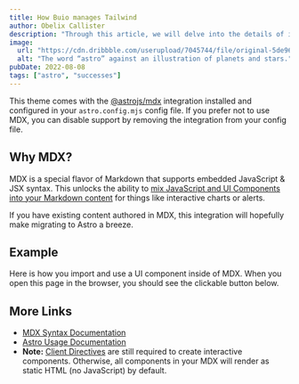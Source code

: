 ```yaml
---
title: How Buio manages Tailwind
author: Obelix Callister
description: "Through this article, we will delve into the details of its architecture, functionalities, and the benefits it has provided to our operations."
image:
  url: "https://cdn.dribbble.com/userupload/7045744/file/original-5de966d5019f73b1d26eea941e7c751c.jpg?compress=1&resize=2048x1536"
  alt: "The word “astro” against an illustration of planets and stars."
pubDate: 2022-08-08
tags: ["astro", "successes"]
---
```


This theme comes with the [@astrojs/mdx](https://docs.astro.build/en/guides/integrations-guide/mdx/) integration installed and configured in your `astro.config.mjs` config file. If you prefer not to use MDX, you can disable support by removing the integration from your config file.

## Why MDX?

MDX is a special flavor of Markdown that supports embedded JavaScript & JSX syntax. This unlocks the ability to [mix JavaScript and UI Components into your Markdown content](https://docs.astro.build/en/guides/markdown-content/#mdx-features) for things like interactive charts or alerts.

If you have existing content authored in MDX, this integration will hopefully make migrating to Astro a breeze.

## Example

Here is how you import and use a UI component inside of MDX.
When you open this page in the browser, you should see the clickable button below.

## More Links

- [MDX Syntax Documentation](https://mdxjs.com/docs/what-is-mdx)
- [Astro Usage Documentation](https://docs.astro.build/en/guides/markdown-content/#markdown-and-mdx-pages)
- **Note:** [Client Directives](https://docs.astro.build/en/reference/directives-reference/#client-directives) are still required to create interactive components. Otherwise, all components in your MDX will render as static HTML (no JavaScript) by default.
